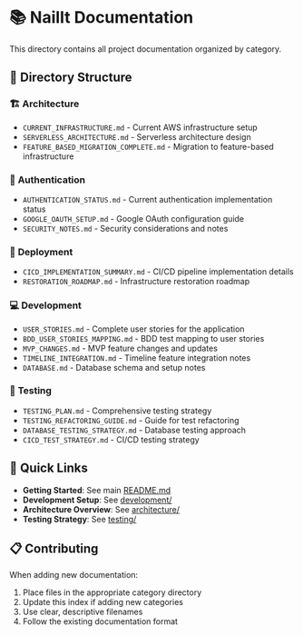 # 📚 NailIt Documentation

This directory contains all project documentation organized by category.

## 📁 Directory Structure

### 🏗️ **Architecture**
- `CURRENT_INFRASTRUCTURE.md` - Current AWS infrastructure setup
- `SERVERLESS_ARCHITECTURE.md` - Serverless architecture design
- `FEATURE_BASED_MIGRATION_COMPLETE.md` - Migration to feature-based infrastructure

### 🔐 **Authentication**
- `AUTHENTICATION_STATUS.md` - Current authentication implementation status
- `GOOGLE_OAUTH_SETUP.md` - Google OAuth configuration guide
- `SECURITY_NOTES.md` - Security considerations and notes

### 🚀 **Deployment**
- `CICD_IMPLEMENTATION_SUMMARY.md` - CI/CD pipeline implementation details
- `RESTORATION_ROADMAP.md` - Infrastructure restoration roadmap

### 💻 **Development**
- `USER_STORIES.md` - Complete user stories for the application
- `BDD_USER_STORIES_MAPPING.md` - BDD test mapping to user stories
- `MVP_CHANGES.md` - MVP feature changes and updates
- `TIMELINE_INTEGRATION.md` - Timeline feature integration notes
- `DATABASE.md` - Database schema and setup notes

### 🧪 **Testing**
- `TESTING_PLAN.md` - Comprehensive testing strategy
- `TESTING_REFACTORING_GUIDE.md` - Guide for test refactoring
- `DATABASE_TESTING_STRATEGY.md` - Database testing approach
- `CICD_TEST_STRATEGY.md` - CI/CD testing strategy

## 🎯 Quick Links

- **Getting Started**: See main [README.md](../README.md)
- **Development Setup**: See [development/](./development/)
- **Architecture Overview**: See [architecture/](./architecture/)
- **Testing Strategy**: See [testing/](./testing/)

## 📋 Contributing

When adding new documentation:
1. Place files in the appropriate category directory
2. Update this index if adding new categories
3. Use clear, descriptive filenames
4. Follow the existing documentation format 